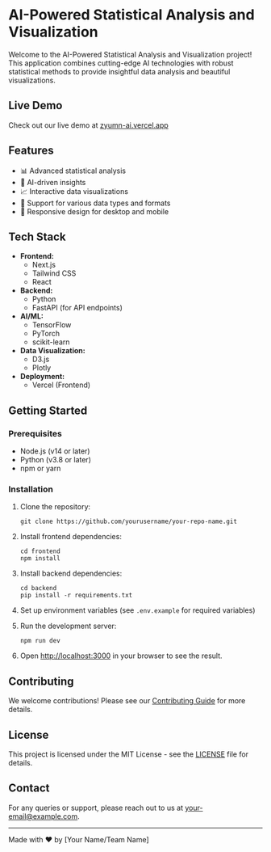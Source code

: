 # AI-Powered Statistical Analysis and Visualization

Welcome to the AI-Powered Statistical Analysis and Visualization project! This application combines cutting-edge AI technologies with robust statistical methods to provide insightful data analysis and beautiful visualizations.

<!-- ![Project Banner](https://via.placeholder.com/1200x300) -->

## Live Demo

Check out our live demo at [zyumn-ai.vercel.app](https://zyumn-ai.vercel.app)

## Features

- 📊 Advanced statistical analysis
- 🤖 AI-driven insights
- 📈 Interactive data visualizations
- 🔢 Support for various data types and formats
- 📱 Responsive design for desktop and mobile

## Tech Stack

- **Frontend:**
  - Next.js
  - Tailwind CSS
  - React
- **Backend:**
  - Python
  - FastAPI (for API endpoints)
- **AI/ML:**
  - TensorFlow
  - PyTorch
  - scikit-learn
- **Data Visualization:**
  - D3.js
  - Plotly
- **Deployment:**
  - Vercel (Frontend)

## Getting Started

### Prerequisites

- Node.js (v14 or later)
- Python (v3.8 or later)
- npm or yarn

### Installation

1. Clone the repository:
   ```
   git clone https://github.com/yourusername/your-repo-name.git
   ```

2. Install frontend dependencies:
   ```
   cd frontend
   npm install
   ```

3. Install backend dependencies:
   ```
   cd backend
   pip install -r requirements.txt
   ```

4. Set up environment variables (see `.env.example` for required variables)

5. Run the development server:
   ```
   npm run dev
   ```

6. Open [http://localhost:3000](http://localhost:3000) in your browser to see the result.

## Contributing

We welcome contributions! Please see our [Contributing Guide](CONTRIBUTING.md) for more details.

## License

This project is licensed under the MIT License - see the [LICENSE](LICENSE) file for details.

## Contact

For any queries or support, please reach out to us at [your-email@example.com](mailto:your-email@example.com).

---

Made with ❤️ by [Your Name/Team Name]